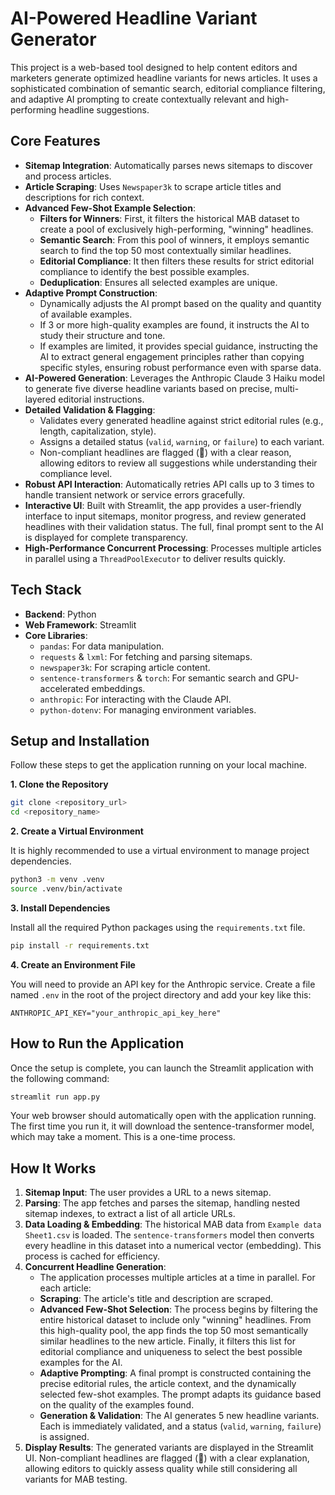 # AI-Powered Headline Variant Generator

This project is a web-based tool designed to help content editors and marketers generate optimized headline variants for news articles. It uses a sophisticated combination of semantic search, editorial compliance filtering, and adaptive AI prompting to create contextually relevant and high-performing headline suggestions.

## Core Features

- **Sitemap Integration**: Automatically parses news sitemaps to discover and process articles.
- **Article Scraping**: Uses `Newspaper3k` to scrape article titles and descriptions for rich context.
- **Advanced Few-Shot Example Selection**:
    - **Filters for Winners**: First, it filters the historical MAB dataset to create a pool of exclusively high-performing, "winning" headlines.
    - **Semantic Search**: From this pool of winners, it employs semantic search to find the top 50 most contextually similar headlines.
    - **Editorial Compliance**: It then filters these results for strict editorial compliance to identify the best possible examples.
    - **Deduplication**: Ensures all selected examples are unique.
- **Adaptive Prompt Construction**:
    - Dynamically adjusts the AI prompt based on the quality and quantity of available examples.
    - If 3 or more high-quality examples are found, it instructs the AI to study their structure and tone.
    - If examples are limited, it provides special guidance, instructing the AI to extract general engagement principles rather than copying specific styles, ensuring robust performance even with sparse data.
- **AI-Powered Generation**: Leverages the Anthropic Claude 3 Haiku model to generate five diverse headline variants based on precise, multi-layered editorial instructions.
- **Detailed Validation & Flagging**:
    - Validates every generated headline against strict editorial rules (e.g., length, capitalization, style).
    - Assigns a detailed status (`valid`, `warning`, or `failure`) to each variant.
    - Non-compliant headlines are flagged (🚩) with a clear reason, allowing editors to review all suggestions while understanding their compliance level.
- **Robust API Interaction**: Automatically retries API calls up to 3 times to handle transient network or service errors gracefully.
- **Interactive UI**: Built with Streamlit, the app provides a user-friendly interface to input sitemaps, monitor progress, and review generated headlines with their validation status. The full, final prompt sent to the AI is displayed for complete transparency.
- **High-Performance Concurrent Processing**: Processes multiple articles in parallel using a `ThreadPoolExecutor` to deliver results quickly.

## Tech Stack

- **Backend**: Python
- **Web Framework**: Streamlit
- **Core Libraries**:
    - `pandas`: For data manipulation.
    - `requests` & `lxml`: For fetching and parsing sitemaps.
    - `newspaper3k`: For scraping article content.
    - `sentence-transformers` & `torch`: For semantic search and GPU-accelerated embeddings.
    - `anthropic`: For interacting with the Claude API.
    - `python-dotenv`: For managing environment variables.

## Setup and Installation

Follow these steps to get the application running on your local machine.

**1. Clone the Repository**

```bash
git clone <repository_url>
cd <repository_name>
```

**2. Create a Virtual Environment**

It is highly recommended to use a virtual environment to manage project dependencies.

```bash
python3 -m venv .venv
source .venv/bin/activate
```

**3. Install Dependencies**

Install all the required Python packages using the `requirements.txt` file.

```bash
pip install -r requirements.txt
```

**4. Create an Environment File**

You will need to provide an API key for the Anthropic service. Create a file named `.env` in the root of the project directory and add your key like this:

```
ANTHROPIC_API_KEY="your_anthropic_api_key_here"
```

## How to Run the Application

Once the setup is complete, you can launch the Streamlit application with the following command:

```bash
streamlit run app.py
```

Your web browser should automatically open with the application running. The first time you run it, it will download the sentence-transformer model, which may take a moment. This is a one-time process.

## How It Works

1.  **Sitemap Input**: The user provides a URL to a news sitemap.
2.  **Parsing**: The app fetches and parses the sitemap, handling nested sitemap indexes, to extract a list of all article URLs.
3.  **Data Loading & Embedding**: The historical MAB data from `Example data  Sheet1.csv` is loaded. The `sentence-transformers` model then converts every headline in this dataset into a numerical vector (embedding). This process is cached for efficiency.
4.  **Concurrent Headline Generation**:
    - The application processes multiple articles at a time in parallel. For each article:
    - **Scraping**: The article's title and description are scraped.
    - **Advanced Few-Shot Selection**: The process begins by filtering the entire historical dataset to include only "winning" headlines. From this high-quality pool, the app finds the top 50 most semantically similar headlines to the new article. Finally, it filters this list for editorial compliance and uniqueness to select the best possible examples for the AI.
    - **Adaptive Prompting**: A final prompt is constructed containing the precise editorial rules, the article context, and the dynamically selected few-shot examples. The prompt adapts its guidance based on the quality of the examples found.
    - **Generation & Validation**: The AI generates 5 new headline variants. Each is immediately validated, and a status (`valid`, `warning`, `failure`) is assigned.
5.  **Display Results**: The generated variants are displayed in the Streamlit UI. Non-compliant headlines are flagged (🚩) with a clear explanation, allowing editors to quickly assess quality while still considering all variants for MAB testing.
